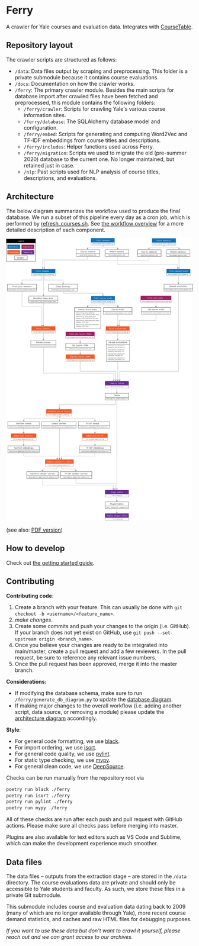 # Ferry

A crawler for Yale courses and evaluation data. Integrates with [CourseTable](https://github.com/coursetable/coursetable).

## Repository layout

The crawler scripts are structured as follows:

- `/data`: Data files output by scraping and preprocessing. This folder is a private submodule because it contains course evaluations.
- `/docs`: Documentation on how the crawler works.
- `/ferry`: The primary crawler module. Besides the main scripts for database import after crawled files have been fetched and preprocessed, this module contains the following folders:
  - `/ferry/crawler`: Scripts for crawling Yale's various course information sites.
  - `/ferry/database`: The SQLAlchemy database model and configuration.
  - `/ferry/embed`: Scripts for generating and computing Word2Vec and TF-IDF embeddings from course titles and descriptions.
  - `/ferry/includes`: Helper functions used across Ferry.
  - `/ferry/migration`: Scripts we used to migrate the old (pre-summer 2020) database to the current one. No longer maintained, but retained just in case.
  - `/nlp`: Past scripts used for NLP analysis of course titles, descriptions, and evaluations.

## Architecture

The below diagram summarizes the workflow used to produce the final database. We run a subset of this pipeline every day as a cron job, which is performed by [refresh_courses.sh](refresh_courses.sh). See [the workflow overview](docs/0_workflow.md) for a more detailed description of each component.

![architecture](./docs/architecture.png)

(see also: [PDF version](./docs/architecture.pdf))

## How to develop

Check out [the getting started guide](docs/getting_started.md).

## Contributing

**Contributing code**:

1. Create a branch with your feature. This can usually be done with `git checkout -b <username>/<feature_name>`.
2. _make changes_.
3. Create some commits and push your changes to the origin (i.e. GitHub). If your branch does not yet exist on GitHub, use `git push --set-upstream origin <branch_name>`.
4. Once you believe your changes are ready to be integrated into main/master, create a pull request and add a few reviewers. In the pull request, be sure to reference any relevant issue numbers.
5. Once the pull request has been approved, merge it into the master branch.

**Considerations:**

- If modifying the database schema, make sure to run `/ferry/generate_db_diagram.py` to update the [database diagram](docs/db_diagram.png).
- If making major changes to the overall workflow (i.e. adding another script, data source, or removing a module) please update the [architecture diagram](docs/architecture.pdf) accordingly.

**Style**:

- For general code formatting, we use [black](https://github.com/psf/black).
- For import ordering, we use [isort](https://github.com/PyCQA/isort).
- For general code quality, we use [pylint](https://github.com/PyCQA/pylint).
- For static type checking, we use [mypy](http://mypy-lang.org/).
- For general clean code, we use [DeepSource](https://deepsource.io/).

Checks can be run manually from the repository root via

```bash
poetry run black ./ferry
poetry run isort ./ferry
poetry run pylint ./ferry
poetry run mypy ./ferry
```

All of these checks are run after each push and pull request with GitHub actions. Please make sure all checks pass before merging into master.

Plugins are also available for text editors such as VS Code and Sublime, which can make the development experience much smoother.

## Data files

The data files – outputs from the extraction stage – are stored in the `/data` directory.
The course evaluations data are private and should only be accessible to Yale students and faculty. As such, we store these files in a private Git submodule.

This submodule includes course and evaluation data dating back to 2009 (many of which are no longer available through Yale), more recent course demand statistics, and caches and raw HTML files for debugging purposes.

_If you want to use these data but don't want to crawl it yourself, please reach out and we can grant access to our archives._
